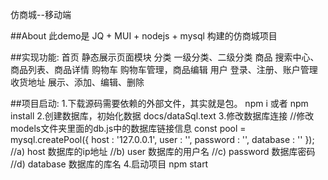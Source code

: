 仿商城--移动端

##About
此demo是 JQ + MUI + nodejs + mysql 构建的仿商城项目

##实现功能:
	首页		静态展示页面模块
	分类		一级分类、二级分类
	商品		搜索中心、商品列表、商品详情
	购物车		购物车管理，商品编辑
	用户		登录、注册、账户管理
	收货地址	      展示、添加、编辑、删除

  
##项目启动:
	1.下载源码需要依赖的外部文件，其实就是包。
		npm i  或者  npm install
	2.创建数据库，初始化数据
		docs/dataSql.text
	3.修改数据库连接
		//修改models文件夹里面的db.js中的数据库链接信息
		const pool  = mysql.createPool({
			host : '127.0.0.1',
			user : '',
			password : '',
			database : ''
		});
		//a)	host 数据库的ip地址
		//b)	user 数据库的用户名
		//c)	password 数据库密码
		//d)	database 数据库的库名
	4.启动项目
		npm start 

